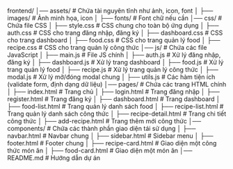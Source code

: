 

frontend/
│── assets/                        # Chứa tài nguyên tĩnh như ảnh, icon, font
│   ├── images/                    # Ảnh minh họa, icon
│   ├── fonts/                      # Font chữ nếu cần
│── css/                            # Chứa file CSS
│   ├── style.css                   # CSS chung cho toàn bộ ứng dụng
│   ├── auth.css                    # CSS cho trang đăng nhập, đăng ký
│   ├── dashboard.css               # CSS cho trang dashboard
│   ├── food.css                    # CSS cho trang quản lý food
│   ├── recipe.css                  # CSS cho trang quản lý công thức
│── js/                             # Chứa các file JavaScript
│   ├── main.js                     # File JS chính
│   ├── auth.js                     # Xử lý đăng nhập, đăng ký
│   ├── dashboard.js                # Xử lý trang dashboard
│   ├── food.js                     # Xử lý trang quản lý food
│   ├── recipe.js                   # Xử lý trang quản lý công thức
│   ├── modal.js                    # Xử lý mở/đóng modal chung
│   ├── utils.js                     # Các hàm tiện ích (validate form, định dạng dữ liệu)
│── pages/                          # Chứa các trang HTML chính
│   ├── index.html                   # Trang chủ
│   ├── login.html                   # Trang đăng nhập
│   ├── register.html                # Trang đăng ký
│   ├── dashboard.html               # Trang dashboard
│   ├── food-list.html               # Trang quản lý danh sách food
│   ├── recipe-list.html             # Trang quản lý danh sách công thức
│   ├── recipe-detail.html           # Trang chi tiết công thức
│   ├── add-recipe.html              # Trang thêm mới công thức
│── components/                      # Chứa các thành phần giao diện tái sử dụng
│   ├── navbar.html                   # Navbar chung
│   ├── sidebar.html                  # Sidebar menu
│   ├── footer.html                   # Footer chung
│   ├── recipe-card.html              # Giao diện một công thức món ăn
│   ├── food-card.html                # Giao diện một món ăn
│── README.md                         # Hướng dẫn dự án

